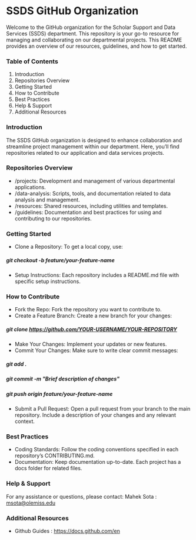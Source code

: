 # SSDS GitHub Organization

Welcome to the GitHub organization for the Scholar Support and Data Services (SSDS) department. This repository is your go-to resource for managing and collaborating on our departmental projects. This README provides an overview of our resources, guidelines, and how to get started.

### Table of Contents
1. Introduction
2. Repositories Overview
3. Getting Started
4. How to Contribute
5. Best Practices
6. Help & Support
7. Additional Resources

### Introduction
The SSDS GitHub organization is designed to enhance collaboration and streamline project management within our department. Here, you’ll find repositories related to our application and data services projects.

### Repositories Overview
- /projects: Development and management of various departmental applications.
- /data-analysis: Scripts, tools, and documentation related to data analysis and management.
- /resources: Shared resources, including utilities and templates.
- /guidelines: Documentation and best practices for using and contributing to our repositories.

### Getting Started
- Clone a Repository: To get a local copy, use:
##### git checkout -b feature/your-feature-name
- Setup Instructions: Each repository includes a README.md file with specific setup instructions.

### How to Contribute
- Fork the Repo: Fork the repository you want to contribute to.
- Create a Feature Branch: Create a new branch for your changes:
##### git clone https://github.com/YOUR-USERNAME/YOUR-REPOSITORY
- Make Your Changes: Implement your updates or new features.
- Commit Your Changes: Make sure to write clear commit messages:
##### git add .
##### git commit -m "Brief description of changes"
##### git push origin feature/your-feature-name
- Submit a Pull Request: Open a pull request from your branch to the main repository. Include a description of your changes and any relevant context.

### Best Practices
- Coding Standards: Follow the coding conventions specified in each repository’s CONTRIBUTING.md.
- Documentation: Keep documentation up-to-date. Each project has a docs folder for related files.

### Help & Support
For any assistance or questions, please contact:
Mahek Sota : msota@olemiss.edu

### Additional Resources
- Github Guides : https://docs.github.com/en
